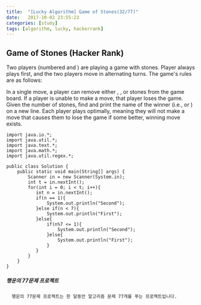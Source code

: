```yaml
---
title:  "[Lucky Algorithm] Game of Stones(32/77)"
date:   2017-10-02 23:55:23
categories: [study]
tags: [algorithm, lucky, hackerrank]
---
```

## Game of Stones (Hacker Rank)
Two players (numbered  and ) are playing a game with  stones. Player  always plays first, and the two players move in alternating turns. The game's rules are as follows:

In a single move, a player can remove either , , or  stones from the game board.
If a player is unable to make a move, that player loses the game.
Given the number of stones, find and print the name of the winner (i.e.,  or ) on a new line. Each player plays optimally, meaning they will not make a move that causes them to lose the game if some better, winning move exists.


```
import java.io.*;
import java.util.*;
import java.text.*;
import java.math.*;
import java.util.regex.*;

public class Solution {
    public static void main(String[] args) {
        Scanner in = new Scanner(System.in);
        int t = in.nextInt();
        for(int i = 0; i < t; i++){
           int n = in.nextInt();
           if(n == 1){
               System.out.println("Second");
           }else if(n < 7){
               System.out.println("First");
           }else{
               if(n%7 <= 1){
                   System.out.println("Second");
               }else{
                   System.out.println("First");
               }
           }
        }
    }
}
```

##### 행운의 77문제 프로젝트
```
  행운의 77문제 프로젝트는 한 달동안 알고리즘 문제 77개를 푸는 프로젝트입니다.
```
